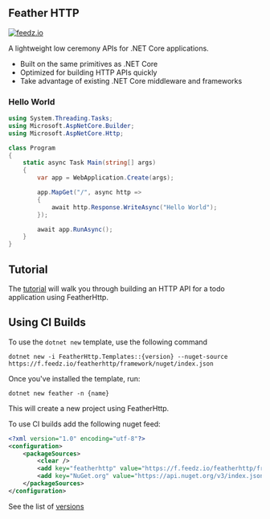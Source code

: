 ## Feather HTTP

[![feedz.io](https://img.shields.io/badge/endpoint.svg?url=https%3A%2F%2Ff.feedz.io%2Ffeatherhttp%2Fframework%2Fshield%2FFeatherHttp%2Flatest&label=FeatherHttp)](https://f.feedz.io/featherhttp/framework/packages/FeatherHttp/latest/download)

A lightweight low ceremony APIs for .NET Core applications.

- Built on the same primitives as .NET Core
- Optimized for building HTTP APIs quickly
- Take advantage of existing .NET Core middleware and frameworks

### Hello World

```C#
using System.Threading.Tasks;
using Microsoft.AspNetCore.Builder;
using Microsoft.AspNetCore.Http;

class Program
{
    static async Task Main(string[] args)
    {
        var app = WebApplication.Create(args);

        app.MapGet("/", async http =>
        {
            await http.Response.WriteAsync("Hello World");
        });

        await app.RunAsync();
    }
}
```

## Tutorial

The [tutorial](https://github.com/featherhttp/tutorial) will walk you through building an HTTP API for a todo application using FeatherHttp.

## Using CI Builds

To use the `dotnet new` template, use the following command

```
dotnet new -i FeatherHttp.Templates::{version} --nuget-source https://f.feedz.io/featherhttp/framework/nuget/index.json
```

Once you've installed the template, run:

```
dotnet new feather -n {name}
``` 

This will create a new project using FeatherHttp.

To use CI builds add the following nuget feed:

```xml
<?xml version="1.0" encoding="utf-8"?>
<configuration>
    <packageSources>
        <clear />
        <add key="featherhttp" value="https://f.feedz.io/featherhttp/framework/nuget/index.json" />
        <add key="NuGet.org" value="https://api.nuget.org/v3/index.json" />
    </packageSources>
</configuration>
```

See the list of [versions](https://f.feedz.io/featherhttp/framework/nuget/v3/packages/FeatherHttp/index.json)
